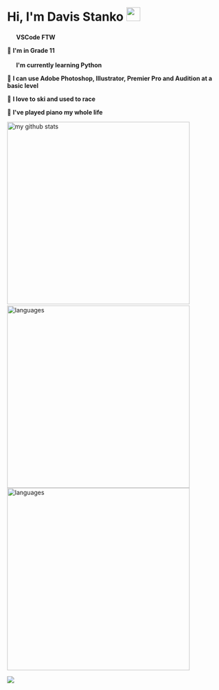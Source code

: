 # Hi, I'm Davis Stanko <img height="32" width="32" src="https://raw.githubusercontent.com/sciencepal/sciencepal/master/assets/Hi.gif" />

 <img height="17" width="17" src="https://simpleicons.org/icons/visualstudiocode.svg" /> **VSCode FTW**

🏫 **I'm in Grade 11**

 <img height="17" width="17" src="https://simpleicons.org/icons/python.svg" /> **I'm currently learning Python**
 
🎨 **I can use Adobe Photoshop, Illustrator, Premier Pro and Audition at a basic level**

🎿 **I love to ski and used to race**

🎹 **I've played piano my whole life**

<img src="https://github-readme-stats.vercel.app/api?username=davisstanko&show_icons=true&theme=dark" alt="my github stats" width="425"/>&nbsp; <img src="https://github-readme-stats.vercel.app/api/top-langs/?username=davisstanko&theme=dark" alt="languages" width="425">                      
<img src="https://spotify-github-profile.vercel.app/api/view?uid=dabfish2004&cover_image=true&theme=default" alt="languages" width="425">

![](https://hit.yhype.halp.im/github/profile?user_id=65086944)
